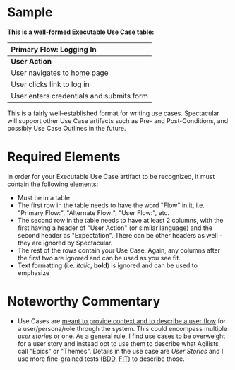 # Sample #

**This is a well-formed Executable Use Case table:**

| Primary Flow: Logging In |
|:-------------------------|
| **User Action**          | **Expectation**          | **Comment**              |
| User navigates to home page | User sees home page with an option to log in |                          |
| User clicks link to log in | User is presented with a page requesting login credentials | Link should probably say "Log-In" |
| User enters credentials and submits form | User is logged in and is shown a page with a list of published articles |                          |

This is a fairly well-established format for writing use cases.  Spectacular will support other Use Case artifacts such as Pre- and Post-Conditions, and possibly Use Case Outlines in the future.


# Required Elements #

In order for your Executable Use Case artifact to be recognized, it must contain the following elements:

  * Must be in a table
  * The first row in the table needs to have the word "Flow" in it, i.e. "Primary Flow:", "Alternate Flow:", "User Flow:", etc.
  * The second row in the table needs to have at least 2 columns, with the first having a header of "User Action" (or similar language) and the second header as "Expectation".  There can be other headers as well - they are ignored by Spectacular.
  * The rest of the rows contain your Use Case.  Again, any columns after the first two are ignored and can be used as you see fit.
  * Text formatting (i.e. _italic_, **bold**) is ignored and can be used to emphasize


# Noteworthy Commentary #

  * Use Cases are [meant to provide context and to describe a user flow](http://alistair.cockburn.us/Use+case+writing+guidelines) for a user/persona/role through the system.  This could encompass multiple _user stories_ or one.  As a general rule, I find use cases to be overweight for a user story and instead opt to use them to describe what Agilists call "Epics" or "Themes".  Details in the use case are _User Stories_ and I use more fine-grained tests ([BDD](WritingBDDTests.md), [FIT](WritingFITTests.md)) to describe those.